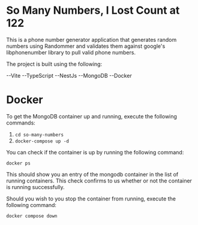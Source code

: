 # So Many Numbers, I Lost Count at 122

This is a phone number generator application that generates random numbers using Randommer and validates them against google's libphonenumber library to pull valid phone numbers.

The project is built using the following:

--Vite
--TypeScript
--NestJs
--MongoDB
--Docker

# Docker

To get the MongoDB container up and running, execute the following commands:

1. `cd so-many-numbers`
2. `docker-compose up -d`

You can check if the container is up by running the following command:

`docker ps`

This should show you an entry of the mongodb container in the list of running containers. This check confirms to us whether or not the container is running successfully.

Should you wish to you stop the container from running, execute the following command:

`docker compose down`

